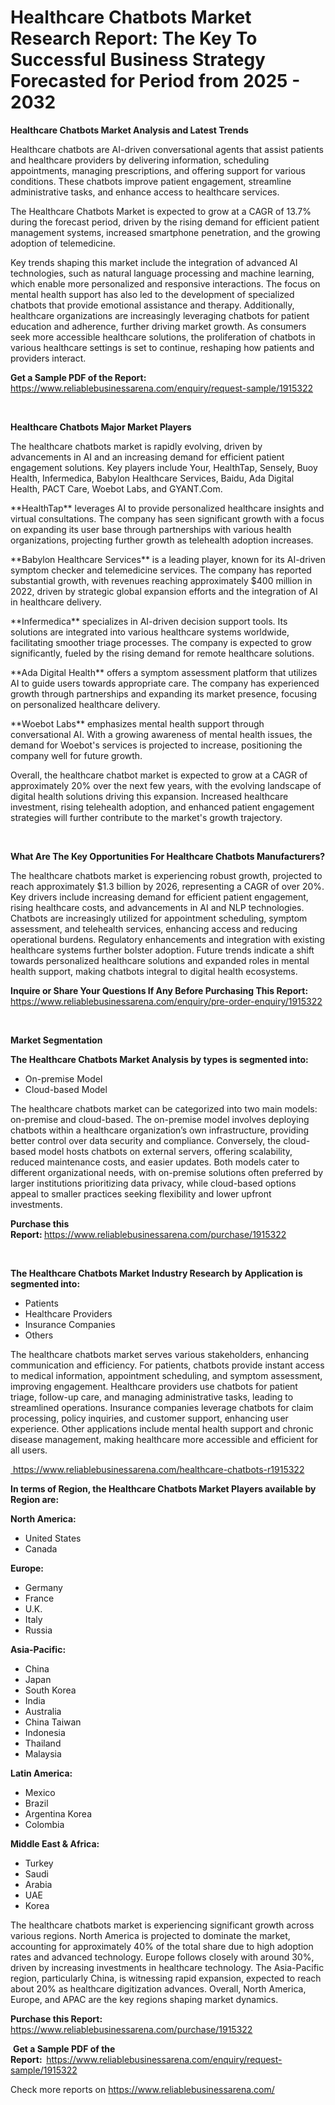 <p><h1>Healthcare Chatbots Market Research Report: The Key To Successful Business Strategy Forecasted for Period from 2025 - 2032</h1></p><p><strong>Healthcare Chatbots Market Analysis and Latest Trends</strong></p>
<p><p>Healthcare chatbots are AI-driven conversational agents that assist patients and healthcare providers by delivering information, scheduling appointments, managing prescriptions, and offering support for various conditions. These chatbots improve patient engagement, streamline administrative tasks, and enhance access to healthcare services. </p><p>The Healthcare Chatbots Market is expected to grow at a CAGR of 13.7% during the forecast period, driven by the rising demand for efficient patient management systems, increased smartphone penetration, and the growing adoption of telemedicine. </p><p>Key trends shaping this market include the integration of advanced AI technologies, such as natural language processing and machine learning, which enable more personalized and responsive interactions. The focus on mental health support has also led to the development of specialized chatbots that provide emotional assistance and therapy. Additionally, healthcare organizations are increasingly leveraging chatbots for patient education and adherence, further driving market growth. As consumers seek more accessible healthcare solutions, the proliferation of chatbots in various healthcare settings is set to continue, reshaping how patients and providers interact.</p></p>
<p><strong>Get a Sample PDF of the Report:&nbsp;</strong> <a href="https://www.reliablebusinessarena.com/enquiry/request-sample/1915322?utm_campaign=2461&utm_medium=2&utm_source=Github&utm_content=ia&utm_term=10032025&utm_id=healthcare-chatbots">https://www.reliablebusinessarena.com/enquiry/request-sample/1915322</a></p>
<p>&nbsp;</p>
<p><strong>Healthcare Chatbots Major Market Players</strong></p>
<p><p>The healthcare chatbots market is rapidly evolving, driven by advancements in AI and an increasing demand for efficient patient engagement solutions. Key players include Your, HealthTap, Sensely, Buoy Health, Infermedica, Babylon Healthcare Services, Baidu, Ada Digital Health, PACT Care, Woebot Labs, and GYANT.Com.</p><p>**HealthTap** leverages AI to provide personalized healthcare insights and virtual consultations. The company has seen significant growth with a focus on expanding its user base through partnerships with various health organizations, projecting further growth as telehealth adoption increases.</p><p>**Babylon Healthcare Services** is a leading player, known for its AI-driven symptom checker and telemedicine services. The company has reported substantial growth, with revenues reaching approximately $400 million in 2022, driven by strategic global expansion efforts and the integration of AI in healthcare delivery.</p><p>**Infermedica** specializes in AI-driven decision support tools. Its solutions are integrated into various healthcare systems worldwide, facilitating smoother triage processes. The company is expected to grow significantly, fueled by the rising demand for remote healthcare solutions.</p><p>**Ada Digital Health** offers a symptom assessment platform that utilizes AI to guide users towards appropriate care. The company has experienced growth through partnerships and expanding its market presence, focusing on personalized healthcare delivery.</p><p>**Woebot Labs** emphasizes mental health support through conversational AI. With a growing awareness of mental health issues, the demand for Woebot's services is projected to increase, positioning the company well for future growth.</p><p>Overall, the healthcare chatbot market is expected to grow at a CAGR of approximately 20% over the next few years, with the evolving landscape of digital health solutions driving this expansion. Increased healthcare investment, rising telehealth adoption, and enhanced patient engagement strategies will further contribute to the market's growth trajectory.</p></p>
<p>&nbsp;</p>
<p><strong>What Are The Key Opportunities For Healthcare Chatbots Manufacturers?</strong></p>
<p><p>The healthcare chatbots market is experiencing robust growth, projected to reach approximately $1.3 billion by 2026, representing a CAGR of over 20%. Key drivers include increasing demand for efficient patient engagement, rising healthcare costs, and advancements in AI and NLP technologies. Chatbots are increasingly utilized for appointment scheduling, symptom assessment, and telehealth services, enhancing access and reducing operational burdens. Regulatory enhancements and integration with existing healthcare systems further bolster adoption. Future trends indicate a shift towards personalized healthcare solutions and expanded roles in mental health support, making chatbots integral to digital health ecosystems.</p></p>
<p><strong>Inquire or Share Your Questions If Any Before Purchasing This Report:</strong> <a href="https://www.reliablebusinessarena.com/enquiry/pre-order-enquiry/1915322?utm_campaign=2461&utm_medium=2&utm_source=Github&utm_content=ia&utm_term=10032025&utm_id=healthcare-chatbots">https://www.reliablebusinessarena.com/enquiry/pre-order-enquiry/1915322</a></p>
<p>&nbsp;</p>
<p><strong>Market Segmentation</strong></p>
<p><strong>The Healthcare Chatbots Market Analysis by types is segmented into:</strong></p>
<p><ul><li>On-premise Model</li><li>Cloud-based Model</li></ul></p>
<p><p>The healthcare chatbots market can be categorized into two main models: on-premise and cloud-based. The on-premise model involves deploying chatbots within a healthcare organization’s own infrastructure, providing better control over data security and compliance. Conversely, the cloud-based model hosts chatbots on external servers, offering scalability, reduced maintenance costs, and easier updates. Both models cater to different organizational needs, with on-premise solutions often preferred by larger institutions prioritizing data privacy, while cloud-based options appeal to smaller practices seeking flexibility and lower upfront investments.</p></p>
<p><strong>Purchase this Report:&nbsp;</strong><a href="https://www.reliablebusinessarena.com/purchase/1915322?utm_campaign=2461&utm_medium=2&utm_source=Github&utm_content=ia&utm_term=10032025&utm_id=healthcare-chatbots">https://www.reliablebusinessarena.com/purchase/1915322</a></p>
<p>&nbsp;</p>
<p><strong>The Healthcare Chatbots Market Industry Research by Application is segmented into:</strong></p>
<p><ul><li>Patients</li><li>Healthcare Providers</li><li>Insurance Companies</li><li>Others</li></ul></p>
<p><p>The healthcare chatbots market serves various stakeholders, enhancing communication and efficiency. For patients, chatbots provide instant access to medical information, appointment scheduling, and symptom assessment, improving engagement. Healthcare providers use chatbots for patient triage, follow-up care, and managing administrative tasks, leading to streamlined operations. Insurance companies leverage chatbots for claim processing, policy inquiries, and customer support, enhancing user experience. Other applications include mental health support and chronic disease management, making healthcare more accessible and efficient for all users.</p></p>
<p><a href="https://www.reliablebusinessarena.com/healthcare-chatbots-r1915322?utm_campaign=2461&utm_medium=2&utm_source=Github&utm_content=ia&utm_term=10032025&utm_id=healthcare-chatbots">&nbsp;https://www.reliablebusinessarena.com/healthcare-chatbots-r1915322</a></p>
<p><strong>In terms of Region, the Healthcare Chatbots Market Players available by Region are:</strong></p>
<p>
    <p> <strong> North America: </strong>
        <ul>
            <li>United States</li>
            <li>Canada</li>
        </ul>
        </p> 
    <p> <strong> Europe: </strong>
        <ul>
            <li>Germany</li>
            <li>France</li>
            <li>U.K.</li>
            <li>Italy</li>
            <li>Russia</li>
        </ul>
        </p> 
    <p> <strong> Asia-Pacific: </strong>
        <ul>
            <li>China</li>
            <li>Japan</li>
            <li>South Korea</li>
            <li>India</li>
            <li>Australia</li>
            <li>China Taiwan</li>
            <li>Indonesia</li>
            <li>Thailand</li>
            <li>Malaysia</li>
        </ul>
        </p> 
    <p> <strong> Latin America: </strong>
        <ul>
            <li>Mexico</li>
            <li>Brazil</li>
            <li>Argentina Korea</li>
            <li>Colombia</li>
        </ul>
        </p> 
    <p> <strong> Middle East & Africa: </strong>
        <ul>
            <li>Turkey</li>
            <li>Saudi</li>
            <li>Arabia</li>
            <li>UAE</li>
            <li>Korea</li>
        </ul>
    </p>
    </p>
<p><p>The healthcare chatbots market is experiencing significant growth across various regions. North America is projected to dominate the market, accounting for approximately 40% of the total share due to high adoption rates and advanced technology. Europe follows closely with around 30%, driven by increasing investments in healthcare technology. The Asia-Pacific region, particularly China, is witnessing rapid expansion, expected to reach about 20% as healthcare digitization advances. Overall, North America, Europe, and APAC are the key regions shaping market dynamics.</p></p>
<p><strong>Purchase this Report: </strong><a href="https://www.reliablebusinessarena.com/purchase/1915322?utm_campaign=2461&utm_medium=2&utm_source=Github&utm_content=ia&utm_term=10032025&utm_id=healthcare-chatbots">https://www.reliablebusinessarena.com/purchase/1915322</a></p>
<p>&nbsp;<strong>Get a Sample PDF of the Report:&nbsp;&nbsp;</strong><a href="https://www.reliablebusinessarena.com/enquiry/request-sample/1915322?utm_campaign=2461&utm_medium=2&utm_source=Github&utm_content=ia&utm_term=10032025&utm_id=healthcare-chatbots">https://www.reliablebusinessarena.com/enquiry/request-sample/1915322</a></p>
<p><strong></strong></p>
<p>Check more reports on <a href="https://www.reliablebusinessarena.com/?utm_campaign=2461&utm_medium=2&utm_source=Github&utm_content=ia&utm_term=10032025&utm_id=healthcare-chatbots">https://www.reliablebusinessarena.com/</a></p>